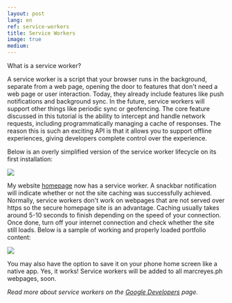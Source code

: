 ```yaml
---
layout: post
lang: en
ref: service-workers
title: Service Workers
image: true
medium: 
---
```


What is a service worker?

A service worker is a script that your browser runs in the background, separate from a web page, opening the door to features that don't need a web page or user interaction. Today, they already include features like push notifications and background sync. In the future, service workers will support other things like periodic sync or geofencing. The core feature discussed in this tutorial is the ability to intercept and handle network requests, including programmatically managing a cache of responses. The reason this is such an exciting API is that it allows you to support offline experiences, giving developers complete control over the experience.

Below is an overly simplified version of the service worker lifecycle on its first installation:

<img src="../../../../assets/images/posts/sw-lifecycle-thumbnail.jpg">

My website <a href="https://marcreyes.ph">homepage</a> now has a service worker. A snackbar notification will indicate whether or not the site caching was successfully achieved. Normally, service workers don't work on webpages that are not served over https so the secure homepage site is an advantage. Caching usually takes around 5-10 seconds to finish depending on the speed of your connection. Once done, turn off your internet connection and check whether the site still loads. Below is a sample of working and properly loaded portfolio content:

<img src="../../../../assets/images/posts/sw-working-thumbnail.jpg">

You may also have the option to save it on your phone home screen like a native app. Yes, it works! Service workers will be added to all marcreyes.ph webpages, soon. 

*Read more about service workers on the <a href="https://developers.google.com/web/fundamentals/getting-started/primers/service-workers">Google Developers</a> page.*